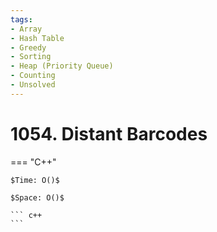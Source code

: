 ```yaml
---
tags:
- Array
- Hash Table
- Greedy
- Sorting
- Heap (Priority Queue)
- Counting
- Unsolved
---
```



# 1054. Distant Barcodes

=== "C++"

    $Time: O()$

    $Space: O()$

    ``` c++
    ```